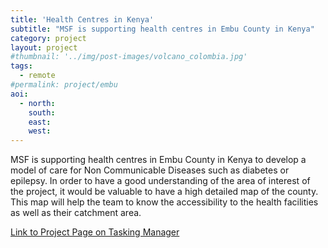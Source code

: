 ```yaml
---
title: 'Health Centres in Kenya'
subtitle: "MSF is supporting health centres in Embu County in Kenya"
category: project
layout: project
#thumbnail: '../img/post-images/volcano_colombia.jpg'
tags:
  - remote
#permalink: project/embu
aoi:
  - north:
    south:
    east:
    west:
---
```


MSF is supporting health centres in Embu County in Kenya to develop a model of care for Non Communicable Diseases such as diabetes or epilepsy. In order to have a good understanding of the area of interest of the project, it would be valuable to have a high detailed map of the county. This map will help the team to know the accessibility to the health facilities as well as their catchment area.

<a href="https://tasks.hotosm.org/contribute?difficulty=ALL&text=embu">Link to Project Page on Tasking Manager</a>



